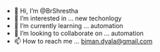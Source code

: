- 👋 Hi, I’m @BrShrestha
- 👀 I’m interested in ... new techonlogy
- 🌱 I’m currently learning ... automation
- 💞️ I’m looking to collaborate on ... automation
- 📫 How to reach me ... biman.dyala@gmail.com

<!---
BrShrestha/BrShrestha is a ✨ special ✨ repository because its `README.md` (this file) appears on your GitHub profile.
You can click the Preview link to take a look at your changes.
--->
